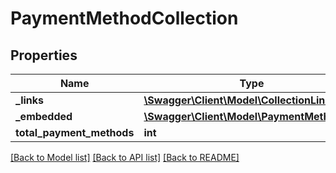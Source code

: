 # PaymentMethodCollection

## Properties
Name | Type | Description | Notes
------------ | ------------- | ------------- | -------------
**_links** | [**\Swagger\Client\Model\CollectionLinks**](CollectionLinks.md) |  | [optional] 
**_embedded** | [**\Swagger\Client\Model\PaymentMethodList**](PaymentMethodList.md) |  | [optional] 
**total_payment_methods** | **int** |  | [optional] 

[[Back to Model list]](../README.md#documentation-for-models) [[Back to API list]](../README.md#documentation-for-api-endpoints) [[Back to README]](../README.md)


